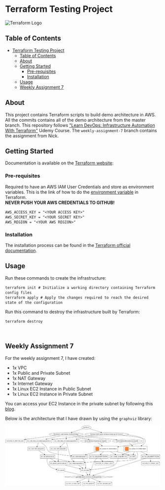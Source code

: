# Terraform Testing Project

![Terraform Logo](https://camo.githubusercontent.com/591488bbda6eb486fada506b2af06fe5e645c3ae/68747470733a2f2f7777772e7465727261666f726d2e696f2f6173736574732f696d616765732f6c6f676f2d6861736869636f72702d33663130373332662e737667)

## Table of Contents

- [Terraform Testing Project](#terraform-testing-project)
  - [Table of Contents](#table-of-contents)
  - [About](#about)
  - [Getting Started](#getting-started)
    - [Pre-requisites](#pre-requisites)
    - [Installation](#installation)
  - [Usage](#usage)
  - [Weekly Assignment 7](#weekly-assignment-7)

## About

This project contains Terraform scripts to build demo architecture in AWS. All the commits contains all of the demo architecture from the master branch. This repository follows ["Learn DevOps: Infrastructure Automation With Terraform"](https://www.udemy.com/course/learn-devops-infrastructure-automation-with-terraform/) Udemy Course. The `weekly-assignment-7` branch contains the assignment from Nick.

## Getting Started

Documentation is available on the [Terraform website](https://www.terraform.io/docs/index.html):


### Pre-requisites

Required to have an AWS IAM User Credentials and store as environment variables. This is the link of how to do the [environment variable](https://stackoverflow.com/questions/55052153/how-to-configure-environment-variables-in-hashicorp-terraform#:~:text=You%20can%20provide%20your%20credentials,and%20AWS%20Secret%20Key%2C%20respectively.&text=In%20the%20more%20general%20case,that%20are%20prefixed%20with%20TF_VAR_%20.) in Terraform.<br>
<b>NEVER PUSH YOUR AWS CREDENTIALS TO GITHUB!</b>
```
AWS_ACCESS_KEY = "<YOUR ACCESS KEY>"
AWS_SECRET_KEY = "<YOUR SECRET KEY>"
AWS_REGION = "<YOUR AWS REGION>"
```


### Installation

The installation process can be found in the [Terraform official documentation](https://learn.hashicorp.com/tutorials/terraform/install-cli).

## Usage

Run these commands to create the infrastructure:
```
terraform init # Initialize a working directory containing Terraform config files
terraform apply # Apply the changes required to reach the desired state of the configuration
```

Run this command to destroy the infrastructure built by Terraform:
```
terraform destroy
```
<br>

## Weekly Assignment 7
For the weekly assignment 7, I have created:
* 1x VPC
* 1x Public and Private Subnet
* 1x NAT Gateway
* 1x Internet Gateway
* 1x Linux EC2 Instance in Public Subnet
* 1x Linux EC2 Instance in Private Subnet

You can access your EC2 Instance in the private subnet by following this [blog](https://aws.amazon.com/blogs/security/securely-connect-to-linux-instances-running-in-a-private-amazon-vpc/).

Below is the architecture that I have drawn by using the `graphviz` library:

![Week 7 Architecture](graph_picture.png)
